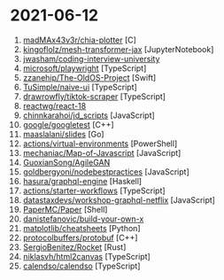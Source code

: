 # 2021-06-12

1. [madMAx43v3r/chia-plotter](https://github.com/madMAx43v3r/chia-plotter "") [C]
2. [kingoflolz/mesh-transformer-jax](https://github.com/kingoflolz/mesh-transformer-jax "Model parallel transformers in JAX and Haiku") [JupyterNotebook]
3. [jwasham/coding-interview-university](https://github.com/jwasham/coding-interview-university "A complete computer science study plan to become a software engineer.") 
4. [microsoft/playwright](https://github.com/microsoft/playwright "Node.js library to automate Chromium, Firefox and WebKit with a single API") [TypeScript]
5. [zzanehip/The-OldOS-Project](https://github.com/zzanehip/The-OldOS-Project "Recreating a fully functional version of iOS 4 in SwiftUI.") [Swift]
6. [TuSimple/naive-ui](https://github.com/TuSimple/naive-ui "A Vue 3 Component Library. Fairly Complete. Customizable Themes. Uses TypeScript. Not too Slow.") [TypeScript]
7. [drawrowfly/tiktok-scraper](https://github.com/drawrowfly/tiktok-scraper "TikTok Scraper. Download video posts, collect user/trend/hashtag/music feed metadata, sign URL and etc.") [TypeScript]
8. [reactwg/react-18](https://github.com/reactwg/react-18 "Workgroup for React 18 release.") 
9. [chinnkarahoi/jd_scripts](https://github.com/chinnkarahoi/jd_scripts "lxk0301/jd_scripts备份。不要star。不要fork。谢谢配合。") [JavaScript]
10. [google/googletest](https://github.com/google/googletest "GoogleTest - Google Testing and Mocking Framework") [C++]
11. [maaslalani/slides](https://github.com/maaslalani/slides "Terminal based presentation tool") [Go]
12. [actions/virtual-environments](https://github.com/actions/virtual-environments "GitHub Actions virtual environments") [PowerShell]
13. [mechaniac/Map-of-Javascript](https://github.com/mechaniac/Map-of-Javascript "Javascript on one sheet. (and one for algorithms)") [JavaScript]
14. [GuoxianSong/AgileGAN](https://github.com/GuoxianSong/AgileGAN "Official repo for paper AgileGAN: Stylizing Portraits by Inversion-Consistent Transfer Learning") 
15. [goldbergyoni/nodebestpractices](https://github.com/goldbergyoni/nodebestpractices "✅ The Node.js best practices list (June 2021)") [JavaScript]
16. [hasura/graphql-engine](https://github.com/hasura/graphql-engine "Blazing fast, instant realtime GraphQL APIs on your DB with fine grained access control, also trigger webhooks on database events.") [Haskell]
17. [actions/starter-workflows](https://github.com/actions/starter-workflows "Accelerating new GitHub Actions workflows") [TypeScript]
18. [datastaxdevs/workshop-graphql-netflix](https://github.com/datastaxdevs/workshop-graphql-netflix "Workshop to illustrate how to use GraphQL") [JavaScript]
19. [PaperMC/Paper](https://github.com/PaperMC/Paper "High performance Spigot fork that aims to fix gameplay and mechanics inconsistencies") [Shell]
20. [danistefanovic/build-your-own-x](https://github.com/danistefanovic/build-your-own-x "🤓 Build your own (insert technology here)") 
21. [matplotlib/cheatsheets](https://github.com/matplotlib/cheatsheets "Official Matplotlib cheat sheets") [Python]
22. [protocolbuffers/protobuf](https://github.com/protocolbuffers/protobuf "Protocol Buffers - Google's data interchange format") [C++]
23. [SergioBenitez/Rocket](https://github.com/SergioBenitez/Rocket "A web framework for Rust.") [Rust]
24. [niklasvh/html2canvas](https://github.com/niklasvh/html2canvas "Screenshots with JavaScript") [TypeScript]
25. [calendso/calendso](https://github.com/calendso/calendso "The open-source Calendly alternative.") [TypeScript]
